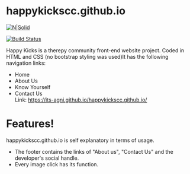 # happykickscc.github.io
[![N|Solid](https://cldup.com/dTxpPi9lDf.thumb.png)](https://nodesource.com/products/nsolid)

[![Build Status](https://travis-ci.org/joemccann/dillinger.svg?branch=master)](https://travis-ci.org/joemccann/dillinger)

Happy Kicks is a therepy community front-end website project. Coded in HTML and CSS (no bootstrap styling was used)It has the following navigation links: 

  - Home
  - About Us
  - Know Yourself
  - Contact Us <br>
 Link: https://its-agni.github.io/happykickscc.github.io/

#  Features!
happykickscc.github.io is self explanatory in terms of usage. 
  - The footer contains the links of "About us", "Contact Us" and the developer's social handle.
  - Every image click has its function.  
